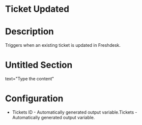 ﻿# Ticket Updated

# Description

Triggers when an existing ticket is updated in Freshdesk.

# Untitled Section

text="Type the content"

# Configuration







* Tickets ID - Automatically generated output variable.Tickets - Automatically generated output variable.
